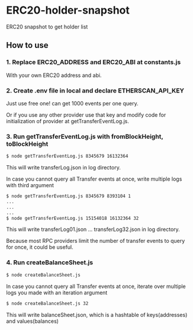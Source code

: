 # ERC20-holder-snapshot
ERC20 snapshot to get holder list

## How to use

### 1. Replace ERC20_ADDRESS and ERC20_ABI at constants.js

With your own ERC20 address and abi.

### 2. Create .env file in local and declare ETHERSCAN_API_KEY

Just use free one! can get 1000 events per one query.

Or if you use any other provider use that key and modify code for initialization of provider at getTransferEventLog.js.

### 3. Run getTransferEventLog.js with fromBlockHeight, toBlockHeight

``` bash
$ node getTransferEventLog.js 8345679 16132364
```

This will write transferLog.json in log directory.

In case you cannot query all Transfer events at once, write multiple logs with third argument

``` bash
$ node getTransferEventLog.js 8345679 8393104 1
...
...
...
$ node getTransferEventLog.js 15154018 16132364 32
```

This will write transferLog01.json ... transferLog32.json in log directory.

Because most RPC providers limit the number of transfer events to query for once, it could be useful.

### 4. Run createBalanceSheet.js

``` bash
$ node createBalanceSheet.js
```

In case you cannot query all Transfer events at once, iterate over multiple logs you made with an iteration argument

``` bash
$ node createBalanceSheet.js 32
```

This will write balanceSheet.json, which is a hashtable of keys(addresses) and values(balances)